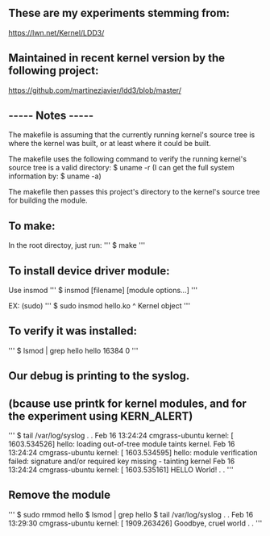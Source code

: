 ## These are my experiments stemming from:
https://lwn.net/Kernel/LDD3/

## Maintained in recent kernel version by the following project:
https://github.com/martinezjavier/ldd3/blob/master/

## ----- Notes -----
The makefile is assuming that the currently running kernel's source tree
is where the kernel was built, or at least where it could be built.

The makefile uses the following command to verify the running kernel's source
tree is a valid directory:
$ uname -r
(I can get the full system information by: $ uname -a)

The makefile then passes this project's directory to the kernel's source
tree for building the module.

## To make:
In the root directoy, just run:
'''
$ make
'''

## To install device driver module:
Use insmod
'''
$ insmod [filename] [module options...]
'''

EX: (sudo)
'''
$ sudo insmod hello.ko
                    ^ Kernel object
'''

## To verify it was installed:
'''
$ lsmod | grep hello
hello                  16384  0
'''

## Our debug is printing to the syslog.
## (bcause use printk for kernel modules, and for the experiment using KERN_ALERT)
'''
$ tail /var/log/syslog
.
.
Feb 16 13:24:24 cmgrass-ubuntu kernel: [ 1603.534526] hello: loading out-of-tree module taints kernel.
Feb 16 13:24:24 cmgrass-ubuntu kernel: [ 1603.534595] hello: module verification failed: signature and/or required key missing - tainting kernel
Feb 16 13:24:24 cmgrass-ubuntu kernel: [ 1603.535161] HELLO World!
.
.
'''

## Remove the module
'''
$ sudo rmmod hello
$ lsmod | grep hello
$ tail /var/log/syslog
.
.
Feb 16 13:29:30 cmgrass-ubuntu kernel: [ 1909.263426] Goodbye, cruel world
.
.
'''

